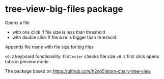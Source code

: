 # tree-view-big-files package

Opens a file
- with one click if file size is less than threshold
- with double click if file size is bigger than threshold

Appends file name with file size for big files

`v0.2` keyboard functionality: first `enter` checks file size
`v0.3` first click opens tabs in preview mode

The package based on https://github.com/h2so5/atom-chary-tree-view
